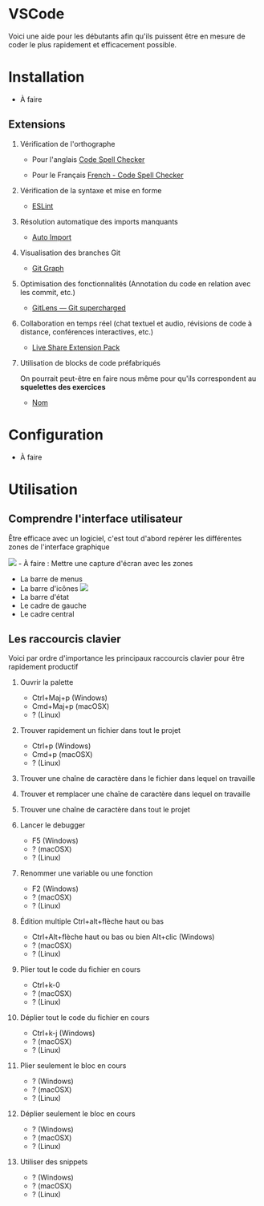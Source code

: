 # **VSCode**
Voici une aide pour les débutants afin qu'ils puissent être en mesure de coder le plus rapidement et efficacement possible.

# Installation
- À faire
## Extensions
1. Vérification de l'orthographe
   - Pour l'anglais [Code Spell Checker](https://marketplace.visualstudio.com/items?itemName=streetsidesoftware.code-spell-checker "cliquer sur ce lien")

   - Pour le Français [French - Code Spell Checker](https://marketplace.visualstudio.com/items?itemName=streetsidesoftware.code-spell-checker-french "cliquer sur ce lien")

2. Vérification de la syntaxe et mise en forme
   - [ESLint](https://marketplace.visualstudio.com/items?itemName=dbaeumer.vscode-eslint "cliquer sur ce lien")

3. Résolution automatique des imports manquants
   - [Auto Import](https://marketplace.visualstudio.com/items?itemName=steoates.autoimport "cliquer sur ce lien")

4. Visualisation des branches Git 
   - [Git Graph](https://marketplace.visualstudio.com/items?itemName=dbaeumer.vscode-eslint "cliquer sur ce lien")

5. Optimisation des fonctionnalités (Annotation du code en relation avec les commit, etc.)
   - [GitLens — Git supercharged](https://marketplace.visualstudio.com/items?itemName=eamodio.gitlens "cliquer sur ce lien")

6. Collaboration en temps réel (chat textuel et audio, révisions de code à distance, conférences interactives, etc.)
   - [Live Share Extension Pack](https://marketplace.visualstudio.com/items?itemName=MS-vsliveshare.vsliveshare-pack "cliquer sur ce lien")

7. Utilisation de blocks de code préfabriqués
   
   On pourrait peut-être en faire nous même pour qu'ils correspondent au **squelettes des exercices**
   - [Nom](https:// "cliquer sur ce lien")

# Configuration
- À faire
# Utilisation
## Comprendre l'interface utilisateur
Être efficace avec un logiciel, c'est tout d'abord repérer les différentes zones de l'interface graphique

![](img/tutoVSCode/interfaceGeneraleVSCodeAvecCadres.png)
     - À faire  : Mettre une capture d'écran avec les zones
- La barre de menus
- La barre d'icônes
![](img/tutoVSCode/)
- La barre d'état
- Le cadre de gauche
- Le cadre central
## Les raccourcis clavier
Voici par ordre d'importance les principaux raccourcis clavier pour être rapidement productif

1. Ouvrir la palette
   - Ctrl+Maj+p (Windows)
   - Cmd+Maj+p (macOSX)
   - ? (Linux)
2. Trouver rapidement un fichier dans tout le projet
   - Ctrl+p (Windows)
   - Cmd+p (macOSX)
   - ? (Linux)
3. Trouver une chaîne de caractère dans le fichier dans lequel on travaille
4. Trouver et remplacer une chaîne de caractère dans lequel on travaille
5. Trouver une chaîne de caractère dans tout le projet
6. Lancer le debugger
   - F5 (Windows)
   - ? (macOSX)
   - ? (Linux)
7. Renommer une variable ou une fonction
   - F2 (Windows)
   - ? (macOSX)
   - ? (Linux)
8. Édition multiple Ctrl+alt+flèche haut ou bas
   - Ctrl+Alt+flèche haut ou bas ou bien Alt+clic (Windows)
   - ? (macOSX)
   - ? (Linux)

9. Plier tout le code du fichier en cours
   - Ctrl+k-0
   - ? (macOSX)
   - ? (Linux)
10. Déplier tout le code du fichier en cours
    - Ctrl+k-j (Windows)
    - ? (macOSX)
    - ? (Linux)
11. Plier seulement le bloc en cours
    - ? (Windows)
    - ? (macOSX)
    - ? (Linux)
12. Déplier seulement le bloc en cours
    - ? (Windows)
    - ? (macOSX)
    - ? (Linux)
13. Utiliser des snippets
    - ? (Windows)
    - ? (macOSX)
    - ? (Linux)
